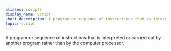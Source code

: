 ```yaml
---
aliases: scripts
display_name: Script
short_description: A program or sequence of instructions that is interpreted.
topic: script
---
```

A program or sequence of instructions that is interpreted or carried out by another program rather than by the computer processor.